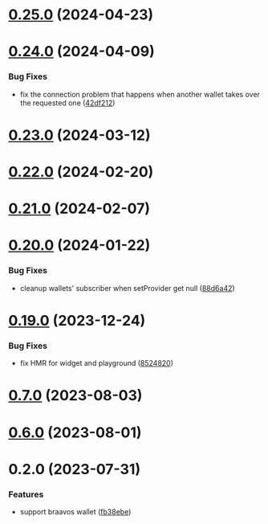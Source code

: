 # [0.25.0](https://github.com/rango-exchange/rango-client/compare/provider-braavos@0.24.0...provider-braavos@0.25.0) (2024-04-23)



# [0.24.0](https://github.com/rango-exchange/rango-client/compare/provider-braavos@0.23.0...provider-braavos@0.24.0) (2024-04-09)


### Bug Fixes

* fix the connection problem that happens when another wallet takes over the requested one ([42df212](https://github.com/rango-exchange/rango-client/commit/42df2120aadd84c95045b0bf76844c19305fb59a))



# [0.23.0](https://github.com/rango-exchange/rango-client/compare/provider-braavos@0.22.0...provider-braavos@0.23.0) (2024-03-12)



# [0.22.0](https://github.com/rango-exchange/rango-client/compare/provider-braavos@0.21.0...provider-braavos@0.22.0) (2024-02-20)



# [0.21.0](https://github.com/rango-exchange/rango-client/compare/provider-braavos@0.20.0...provider-braavos@0.21.0) (2024-02-07)



# [0.20.0](https://github.com/rango-exchange/rango-client/compare/provider-braavos@0.19.0...provider-braavos@0.20.0) (2024-01-22)


### Bug Fixes

* cleanup wallets' subscriber when setProvider get null ([88d6a42](https://github.com/rango-exchange/rango-client/commit/88d6a423c49b34b3d9ff567e22df36c3b009bb76))



# [0.19.0](https://github.com/rango-exchange/rango-client/compare/provider-braavos@0.17.0...provider-braavos@0.19.0) (2023-12-24)


### Bug Fixes

* fix HMR for widget and playground ([8524820](https://github.com/rango-exchange/rango-client/commit/8524820f10cf0b8921f3db0c4f620ff98daa4103))



# [0.7.0](https://github.com/rango-exchange/rango-client/compare/provider-braavos@0.6.0...provider-braavos@0.7.0) (2023-08-03)



# [0.6.0](https://github.com/rango-exchange/rango-client/compare/provider-braavos@0.5.0...provider-braavos@0.6.0) (2023-08-01)



# 0.2.0 (2023-07-31)


### Features

* support braavos wallet ([fb38ebe](https://github.com/rango-exchange/rango-client/commit/fb38ebef00a33b92cabf506c88ef83d8c77cce84))



